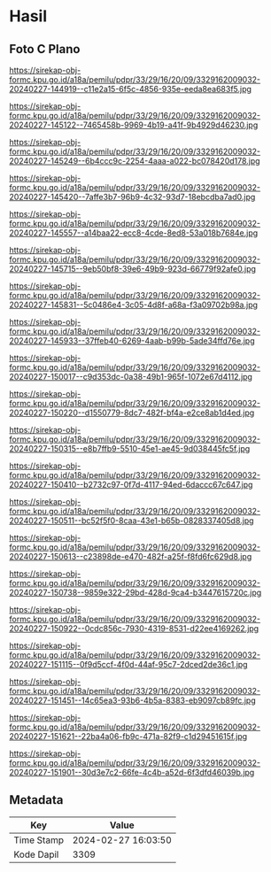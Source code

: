 # Hasil

## Foto C Plano

https://sirekap-obj-formc.kpu.go.id/a18a/pemilu/pdpr/33/29/16/20/09/3329162009032-20240227-144919--c11e2a15-6f5c-4856-935e-eeda8ea683f5.jpg

https://sirekap-obj-formc.kpu.go.id/a18a/pemilu/pdpr/33/29/16/20/09/3329162009032-20240227-145122--7465458b-9969-4b19-a41f-9b4929d46230.jpg

https://sirekap-obj-formc.kpu.go.id/a18a/pemilu/pdpr/33/29/16/20/09/3329162009032-20240227-145249--6b4ccc9c-2254-4aaa-a022-bc078420d178.jpg

https://sirekap-obj-formc.kpu.go.id/a18a/pemilu/pdpr/33/29/16/20/09/3329162009032-20240227-145420--7affe3b7-96b9-4c32-93d7-18ebcdba7ad0.jpg

https://sirekap-obj-formc.kpu.go.id/a18a/pemilu/pdpr/33/29/16/20/09/3329162009032-20240227-145557--a14baa22-ecc8-4cde-8ed8-53a018b7684e.jpg

https://sirekap-obj-formc.kpu.go.id/a18a/pemilu/pdpr/33/29/16/20/09/3329162009032-20240227-145715--9eb50bf8-39e6-49b9-923d-66779f92afe0.jpg

https://sirekap-obj-formc.kpu.go.id/a18a/pemilu/pdpr/33/29/16/20/09/3329162009032-20240227-145831--5c0486e4-3c05-4d8f-a68a-f3a09702b98a.jpg

https://sirekap-obj-formc.kpu.go.id/a18a/pemilu/pdpr/33/29/16/20/09/3329162009032-20240227-145933--37ffeb40-6269-4aab-b99b-5ade34ffd76e.jpg

https://sirekap-obj-formc.kpu.go.id/a18a/pemilu/pdpr/33/29/16/20/09/3329162009032-20240227-150017--c9d353dc-0a38-49b1-965f-1072e67d4112.jpg

https://sirekap-obj-formc.kpu.go.id/a18a/pemilu/pdpr/33/29/16/20/09/3329162009032-20240227-150220--d1550779-8dc7-482f-bf4a-e2ce8ab1d4ed.jpg

https://sirekap-obj-formc.kpu.go.id/a18a/pemilu/pdpr/33/29/16/20/09/3329162009032-20240227-150315--e8b7ffb9-5510-45e1-ae45-9d038445fc5f.jpg

https://sirekap-obj-formc.kpu.go.id/a18a/pemilu/pdpr/33/29/16/20/09/3329162009032-20240227-150410--b2732c97-0f7d-4117-94ed-6daccc67c647.jpg

https://sirekap-obj-formc.kpu.go.id/a18a/pemilu/pdpr/33/29/16/20/09/3329162009032-20240227-150511--bc52f5f0-8caa-43e1-b65b-0828337405d8.jpg

https://sirekap-obj-formc.kpu.go.id/a18a/pemilu/pdpr/33/29/16/20/09/3329162009032-20240227-150613--c23898de-e470-482f-a25f-f8fd6fc629d8.jpg

https://sirekap-obj-formc.kpu.go.id/a18a/pemilu/pdpr/33/29/16/20/09/3329162009032-20240227-150738--9859e322-29bd-428d-9ca4-b3447615720c.jpg

https://sirekap-obj-formc.kpu.go.id/a18a/pemilu/pdpr/33/29/16/20/09/3329162009032-20240227-150922--0cdc856c-7930-4319-8531-d22ee4169262.jpg

https://sirekap-obj-formc.kpu.go.id/a18a/pemilu/pdpr/33/29/16/20/09/3329162009032-20240227-151115--0f9d5ccf-4f0d-44af-95c7-2dced2de36c1.jpg

https://sirekap-obj-formc.kpu.go.id/a18a/pemilu/pdpr/33/29/16/20/09/3329162009032-20240227-151451--14c65ea3-93b6-4b5a-8383-eb9097cb89fc.jpg

https://sirekap-obj-formc.kpu.go.id/a18a/pemilu/pdpr/33/29/16/20/09/3329162009032-20240227-151621--22ba4a06-fb9c-471a-82f9-c1d29451615f.jpg

https://sirekap-obj-formc.kpu.go.id/a18a/pemilu/pdpr/33/29/16/20/09/3329162009032-20240227-151901--30d3e7c2-66fe-4c4b-a52d-6f3dfd46039b.jpg


## Metadata

| Key        | Value               |
| ---------- | ------------------- |
| Time Stamp | 2024-02-27 16:03:50 |
| Kode Dapil | 3309                |




